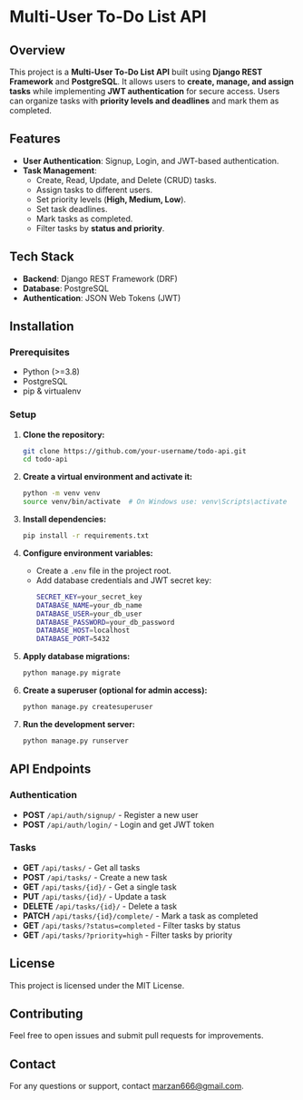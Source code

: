 # Multi-User To-Do List API

## Overview

This project is a **Multi-User To-Do List API** built using **Django REST Framework** and **PostgreSQL**. It allows users to **create, manage, and assign tasks** while implementing **JWT authentication** for secure access. Users can organize tasks with **priority levels and deadlines** and mark them as completed.

## Features

- **User Authentication**: Signup, Login, and JWT-based authentication.
- **Task Management**:
  - Create, Read, Update, and Delete (CRUD) tasks.
  - Assign tasks to different users.
  - Set priority levels (**High, Medium, Low**).
  - Set task deadlines.
  - Mark tasks as completed.
  - Filter tasks by **status and priority**.

## Tech Stack

- **Backend**: Django REST Framework (DRF)
- **Database**: PostgreSQL
- **Authentication**: JSON Web Tokens (JWT)

## Installation

### Prerequisites

- Python (>=3.8)
- PostgreSQL
- pip & virtualenv

### Setup

1. **Clone the repository:**

   ```sh
   git clone https://github.com/your-username/todo-api.git
   cd todo-api
   ```

2. **Create a virtual environment and activate it:**

   ```sh
   python -m venv venv
   source venv/bin/activate  # On Windows use: venv\Scripts\activate
   ```

3. **Install dependencies:**

   ```sh
   pip install -r requirements.txt
   ```

4. **Configure environment variables:**

   - Create a `.env` file in the project root.
   - Add database credentials and JWT secret key:
     ```sh
     SECRET_KEY=your_secret_key
     DATABASE_NAME=your_db_name
     DATABASE_USER=your_db_user
     DATABASE_PASSWORD=your_db_password
     DATABASE_HOST=localhost
     DATABASE_PORT=5432
     ```

5. **Apply database migrations:**

   ```sh
   python manage.py migrate
   ```

6. **Create a superuser (optional for admin access):**

   ```sh
   python manage.py createsuperuser
   ```

7. **Run the development server:**

   ```sh
   python manage.py runserver
   ```

## API Endpoints

### Authentication

- **POST** `/api/auth/signup/` - Register a new user
- **POST** `/api/auth/login/` - Login and get JWT token

### Tasks

- **GET** `/api/tasks/` - Get all tasks
- **POST** `/api/tasks/` - Create a new task
- **GET** `/api/tasks/{id}/` - Get a single task
- **PUT** `/api/tasks/{id}/` - Update a task
- **DELETE** `/api/tasks/{id}/` - Delete a task
- **PATCH** `/api/tasks/{id}/complete/` - Mark a task as completed
- **GET** `/api/tasks/?status=completed` - Filter tasks by status
- **GET** `/api/tasks/?priority=high` - Filter tasks by priority

## License

This project is licensed under the MIT License.

## Contributing

Feel free to open issues and submit pull requests for improvements.

## Contact

For any questions or support, contact [marzan666@gmail.com](mailto\:your-email@example.com).

